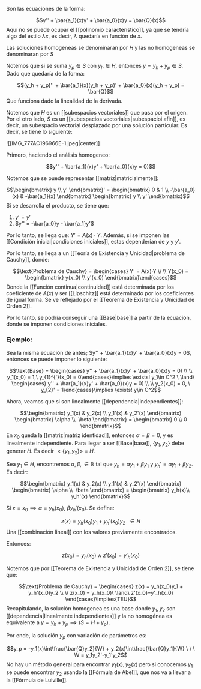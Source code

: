 
Son las ecuaciones de la forma: 

$$y'' + \bar{a_1}(x)y' + \bar{a_0}(x)y = \bar{Q}(x)$$ 
Aquí no se puede ocupar el [[polinomio característico]], ya que se tendría algo del estilo $\lambda x$, es decir, $\lambda$ quedaría en función de $x$. 

Las soluciones homogeneas se denominaran por $H$ y las no homogeneas se denominaran por $S$ 

Notemos que si se suma $y_p\in S$ con $y_h\in H$, entonces $y = y_h + y_p \in S$. Dado que quedaría de la forma: 

$$(y_h + y_p)'' + \bar{a_1}(x)(y_h + y_p)' + \bar{a_0}(x)(y_h + y_p) = \bar{Q}$$ 
Que funciona dado la linealidad de la derivada. 

Notemos que $H$ es un [[subespacios vectoriales]] que pasa por el origen. Por el otro lado, $S$ es un [[subespacios vectoriales|subespacioi afin]], es decir, un subespacio vectorial desplazado por una solución particular. Es decir, se tiene lo siguiente: 

![[IMG_777AC196966E-1.jpeg|center]]

Primero, haciendo el análisis homogeneo: 

$$y'' + \bar{a_1}(x)y' + \bar{a_0}(x)y = 0)$$

Notemos que se puede representar [[matriz|matricialmente]]: 

$$\begin{bmatrix}
y \\ 
y'
\end{bmatrix}' = \begin{bmatrix}
0 & 1 \\ 
-\bar{a_0}(x) & -\bar{a_1}(x)
\end{bmatrix} \begin{bmatrix}
y \\ 
y'
\end{bmatrix}$$ 
Si se desarrolla el producto, se tiene que: 
1. $y' = y'$
2. $y'' = -\bar{a_0}y - \bar{a_1}y'$ 

Por lo tanto, se llega que: $Y' = A(x)·Y$. Además, si se imponen las [[Condición inicial|condiciones iniciales]], estas dependerían de $y$ y $y'$.

Por lo tanto, se llega a un [[Teoría de Existencia y Unicidad|problema de Cauchy]], donde: 

$$\text{Problema de Cauchy} = \begin{cases}
Y' = A(x)·Y \\
\\
Y(x_0) = \begin{bmatrix}
y(x_0) \\ 
y'(x_0)
\end{bmatrix}\end{cases}$$ 
Donde la [[Función continua|continuidad]] está determinada por los coeficiente de $A(x)$ y  ser [[Lipschitz]] está determinado por los coeficientes de igual forma. Se ve reflejado por el [[Teorema de Existencia y Unicidad de Orden 2]]. 

Por lo tanto, se podría conseguir una [[Base|base]] a partir de la ecuación, donde se imponen condiciones iniciales. 

### Ejemplo:

Sea la misma ecuación de antes; $y'' + \bar{a_1}(x)y' + \bar{a_0}(x)y = 0$, entonces se puede imponer lo siguiente: 

$$\text{Base} = \begin{cases} 
y'' + \bar{a_1}(x)y' + \bar{a_0}(x)y = 0) \\
\\
y_1(x_0) = 1,\ y_{1}^{'}(x_0) = 0\end{cases}\implies \exists! y_1\in C^2
\ \land\ \begin{cases}
y'' + \bar{a_1}(x)y' + \bar{a_0}(x)y = 0) \\ 
\\ 
y_2(x_0) = 0, \ y_{2}' = 1\end{cases}\implies \exists! y\in C^2$$

Ahora, veamos que si son linealmente [[dependencia|independientes]]: 

$$\begin{bmatrix}
y_1(x) & y_2(x) \\
y_1'(x) & y_2'(x)
\end{bmatrix} \begin{bmatrix}
\alpha \\ 
\beta 
\end{bmatrix} = \begin{bmatrix}
0 \\ 
0
\end{bmatrix}$$ 
En $x_0$ queda la [[matriz|matriz identidad]], entonces $\alpha = \beta = 0$, y es linealmente independiente. Para llegar a ser [[Base|base]], $\lbrace y_1, y_2\rbrace$ debe generar $H$. Es decir $<\lbrace y_1,y_2 \rbrace>$ = $H$. 

Sea $y_1\in H$, encontremos $\alpha, \beta, \in \mathbb{R}$ tal que $y_h = \alpha y_1 + \beta y_1$ y $y_h' = \alpha y_1 + \beta y_2$. Es decir: 

$$\begin{bmatrix}
y_1(x) & y_2(x) \\
y_1'(x) & y_2'(x)
\end{bmatrix} \begin{bmatrix}
\alpha \\ 
\beta 
\end{bmatrix} = \begin{bmatrix}
y_h(x)\\ 
y_h'(x)
\end{bmatrix}$$

Si $x = x_0\implies \alpha = y_h(x_0), \ \beta y_h'(x_0)$. Se define: 

$$z(x) = y_h(x_0)y_1 + y_h'(x_0)y_2\ \  \in H$$ 
Una [[combinación lineal]] con los valores previamente encontrados. 

Entonces: 

$$z(x_0) = y_h(x_0)\ \land\ z'(x_0)=y'_h(x_0)$$

Notemos que por [[Teorema de Existencia y Unicidad de Orden 2]], se tiene que: 

$$\text{Problema de Cauchy} = \begin{cases}
z(x) = y_h(x_0)y_1 + y_h'(x_0)y_2 \\ 
\\ 
z(x_0) = y_h(x_0)\ \land\ z'(x_0)=y'_h(x_0) \end{cases}\implies{TEU}$$ 
Recapitulando, la solución homogenea  es una base donde $y_1, y_2$ son [[dependencia|linealmente independientes]] y la no homogénea es equivalente a $y = y_h + y_p \implies (S = H + y_p)$. 

Por ende, la solución $y_p$ con variación de parámetros es: 

$$y_p = -y_1(x)\int\frac{\bar{Q}y_2}{W} + y_2(x)\int\frac{\bar{Q}y_1}{W} \ \ \ W = y_1y_2'-y_1'y_2$$ 
No hay un método general para encontrar $y_1(x), y_2(x)$ pero si conocemos $y_1$ se puede encontrar $y_2$ usando la [[Fórmula de Abel]], que nos va a llevar a la [[Fórmula de Luiville]].